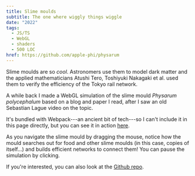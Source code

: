 ```yaml
---
title: Slime moulds
subtitle: The one where wiggly things wiggle
date: "2022"
tags:
  - JS/TS
  - WebGL
  - shaders
  - 500 LOC
href: https://github.com/apple-phi/physarum
---
```


Slime moulds are so *cool*.
Astronomers use them to model dark matter and the applied mathematicians Atushi Tero, Toshiyuki Nakagaki et al.
used them to verify the efficiency of the Tokyo rail network.

A while back I made a WebGL simulation of the slime mould *Physarum polycephalum* based on a blog and paper I read,
after I saw an old Sebastian Lague video on the topic.

It's bundled with Webpack---an ancient bit of tech---so I can't include it in this page directly,
but you can see it in action [here](https://apple-phi.github.io/physarum/).

As you navigate the slime mould by dragging the mouse, notice how the mould searches out for food and other slime moulds (in this case, copies of itself...) and builds efficient networks to connect them! You can pause the simulation by clicking.

If you're interested, you can also look at the [Github repo](https://github.com/apple-phi/physarum).
